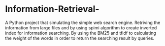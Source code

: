 # Information-Retrieval-

A Python project that simulating the simple web search engine. 
Retriving the information from large files and by using spimi algorithm to create inverted index for information searching.
By using the BM25 and tfidf to calculating the weight of the words in order to return the searching result by queries.
